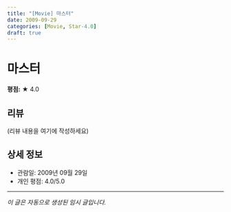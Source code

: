 ```yaml
---
title: "[Movie] 마스터"
date: 2009-09-29
categories: [Movie, Star-4.0]
draft: true
---
```


# 마스터

**평점:** ★ 4.0

## 리뷰

(리뷰 내용을 여기에 작성하세요)

## 상세 정보

- 관람일: 2009년 09월 29일
- 개인 평점: 4.0/5.0

---

*이 글은 자동으로 생성된 임시 글입니다.*
